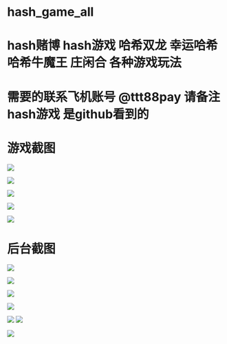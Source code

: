 
# hash_game_all
# hash赌博 hash游戏 哈希双龙 幸运哈希 哈希牛魔王 庄闲合 各种游戏玩法



# 需要的联系飞机账号 @ttt88pay 请备注hash游戏 是github看到的




# 游戏截图

![](https://www.showdoc.com.cn/server/api/attachment/visitFile?sign=c75c3114d211a35fced1f0765a471f98)

![](https://www.showdoc.com.cn/server/api/attachment/visitFile?sign=03fcec59c55de45a70e9619a593a3eb1)


![](https://www.showdoc.com.cn/server/api/attachment/visitFile?sign=0b434c0d8d73a0a67b77a15d902e3f38)


![](https://www.showdoc.com.cn/server/api/attachment/visitFile?sign=da0b91952018d9953fb8f39c44eb4612)

![](https://www.showdoc.com.cn/server/api/attachment/visitFile?sign=dde22779c92e0b7236684b56cbc9ee06)


# 后台截图 

![](https://www.showdoc.com.cn/server/api/attachment/visitFile?sign=3b1461d480208c64386baf7a1ae36495)


![](https://www.showdoc.com.cn/server/api/attachment/visitFile?sign=4740f4a3c1c524e1ca5e5446fe25a43c)



![](https://www.showdoc.com.cn/server/api/attachment/visitFile?sign=355ca2c311d3fe24f7538979db640da4)



![](https://www.showdoc.com.cn/server/api/attachment/visitFile?sign=88dcd4f2dabfb4adf6f71844e63b9773)

![](https://www.showdoc.com.cn/server/api/attachment/visitFile?sign=53b263050ae782fa47962fd8d6e19032)
![](https://www.showdoc.com.cn/server/api/attachment/visitFile?sign=d1ff696d4107d2d07cabf4070b87ef69)

![](https://www.showdoc.com.cn/server/api/attachment/visitFile?sign=109d46868e8a86330497ff4f82cb3050)
